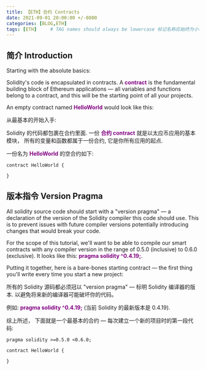```yaml
---
title: 【ETH】合约 Contracts
date: 2021-09-01 20:00:00 +/-0800
categories: [BLOG,ETH]
tags: [ETH]     # TAG names should always be lowercase 标记名称应始终为小写
---
```

## 简介 Introduction

Starting with the absolute basics:

Solidity's code is encapsulated in contracts. A **<font color=purple >contract</font>** is the fundamental building block of Ethereum applications — all variables and functions belong to a contract, and this will be the starting point of all your projects.

An empty contract named **<font color=purple>HelloWorld</font>** would look like this:

从最基本的开始入手:

Solidity 的代码都包裹在合约里面. 一份 **<font color=purple >合约 contract</font>** 就是以太应币应用的基本模块， 所有的变量和函数都属于一份合约, 它是你所有应用的起点.

一份名为 **<font color=purple>HelloWorld</font>** 的空合约如下:

```solidity
contract HelloWorld {

}
```

## 版本指令 Version Pragma

All solidity source code should start with a "version pragma" — a declaration of the version of the Solidity compiler this code should use. This is to prevent issues with future compiler versions potentially introducing changes that would break your code.

For the scope of this tutorial, we'll want to be able to compile our smart contracts with any compiler version in the range of 0.5.0 (inclusive) to 0.6.0 (exclusive). It looks like this: **<font color=purple>pragma solidity ^0.4.19;</font>**.

Putting it together, here is a bare-bones starting contract — the first thing you'll write every time you start a new project:

所有的 Solidity 源码都必须冠以 "version pragma" — 标明 Solidity 编译器的版本. 以避免将来新的编译器可能破坏你的代码。

例如: **<font color=purple>pragma solidity ^0.4.19;</font>** (当前 Solidity 的最新版本是 0.4.19).

综上所述， 下面就是一个最基本的合约 — 每次建立一个新的项目时的第一段代码:

```solidity
pragma solidity >=0.5.0 <0.6.0;

contract HelloWorld {

}
```
